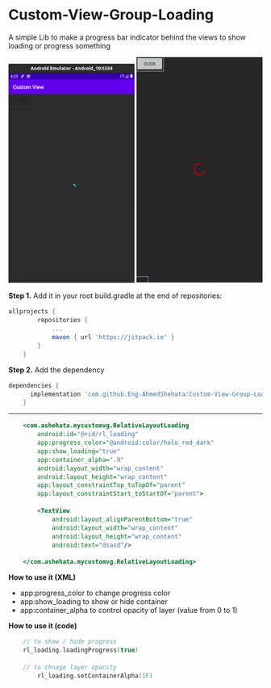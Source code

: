 # Custom-View-Group-Loading 
A simple Lib to make a progress bar indicator behind the views to show loading or progress something


<p float="left">
 	<img src="photo1.png"  width="250"  />
	<img src="photo2.png"  width="250"  />
</p>

**Step 1.** Add it in your root build.gradle at the end of repositories:

``` groovy
allprojects {
		repositories {
			...
			maven { url 'https://jitpack.io' }
		}
	}
```

**Step 2.** Add the dependency

``` groovy
dependencies {
	  implementation 'com.github.Eng-AhmedShehata:Custom-View-Group-Loading:1.2'
	}
```

---

``` xml
	<com.ashehata.mycustomvg.RelativeLayoutLoading
        android:id="@+id/rl_loading"
        app:progress_color="@android:color/holo_red_dark"
        app:show_loading="true"
        app:container_alpha=".9"
        android:layout_width="wrap_content"
        android:layout_height="wrap_content"
        app:layout_constraintTop_toTopOf="parent"
        app:layout_constraintStart_toStartOf="parent">

        <TextView
            android:layout_alignParentBottom="true"
            android:layout_width="wrap_content"
            android:layout_height="wrap_content"
            android:text="dsasd"/>

    </com.ashehata.mycustomvg.RelativeLayoutLoading>

```

**How to use it (XML)**
* app:progress_color to change progress color
* app:show_loading to show or hide container
* app:container_alpha to control opacity of layer (value from 0 to 1)


**How to use it (code)**
``` kotlin
	// to show / hide progress
	rl_loading.loadingProgress(true)
	
	// to chnage layer opacity
        rl_loading.setContainerAlpha(1F)

```




